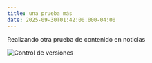 ```yaml
---
title: una prueba más
date: 2025-09-30T01:42:00.000-04:00
---
```

Realizando otra prueba de contenido en noticias

![Control de versiones](https://fastercapital.co/es/i-es/Control-de-versiones-de-software--una-guia-para-una-gestion-eficiente-de-versiones--Introducci-n-al-control-de-versiones-de-software.webp "Imagen de prueba")
